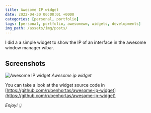 ```yaml
---
title: Awesome IP widget
date: 2022-04-30 00:00:01 +0000
categories: [personal, portfolio]
tags: [personal, portfolio, awesomewm, widgets, developments]
img_path: /assets/img/posts/
---
```


I did a a simple widget to show the IP of an interface in the awesome window manager wibar.  

## Screenshots
![Awesome IP widget](awesome-ip-widget-screenshot.jpeg)
_Awesome ip widget_

You can take a look at the widget source code in [https://github.com/rubenhortas/awesome-ip-widget](https://github.com/rubenhortas/awesome-ip-widget)

_Enjoy! ;)_
